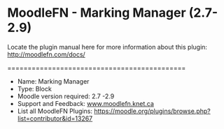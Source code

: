 MoodleFN - Marking Manager (2.7-2.9)
============================================

Locate the plugin manual here for more information about this plugin: http://moodlefn.com/docs/

============================================

- Name: Marking Manager
- Type: Block
- Moodle version required: 2.7 -2.9
- Support and Feedback: www.moodlefn.knet.ca
- List all MoodleFN Plugins: https://moodle.org/plugins/browse.php?list=contributor&id=13267
